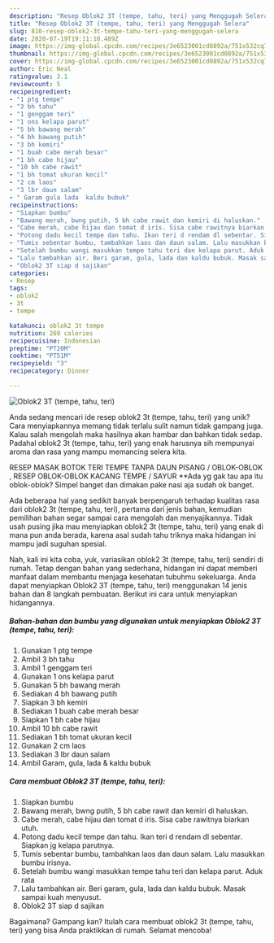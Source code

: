 ```yaml
---
description: "Resep Oblok2 3T (tempe, tahu, teri) yang Menggugah Selera"
title: "Resep Oblok2 3T (tempe, tahu, teri) yang Menggugah Selera"
slug: 810-resep-oblok2-3t-tempe-tahu-teri-yang-menggugah-selera
date: 2020-07-19T19:11:10.489Z
image: https://img-global.cpcdn.com/recipes/3e6523001cd0892a/751x532cq70/oblok2-3t-tempe-tahu-teri-foto-resep-utama.jpg
thumbnail: https://img-global.cpcdn.com/recipes/3e6523001cd0892a/751x532cq70/oblok2-3t-tempe-tahu-teri-foto-resep-utama.jpg
cover: https://img-global.cpcdn.com/recipes/3e6523001cd0892a/751x532cq70/oblok2-3t-tempe-tahu-teri-foto-resep-utama.jpg
author: Eric Neal
ratingvalue: 3.1
reviewcount: 5
recipeingredient:
- "1 ptg tempe"
- "3 bh tahu"
- "1 genggam teri"
- "1 ons kelapa parut"
- "5 bh bawang merah"
- "4 bh bawang putih"
- "3 bh kemiri"
- "1 buah cabe merah besar"
- "1 bh cabe hijau"
- "10 bh cabe rawit"
- "1 bh tomat ukuran kecil"
- "2 cm laos"
- "3 lbr daun salam"
- " Garam gula lada  kaldu bubuk"
recipeinstructions:
- "Siapkan bumbu"
- "Bawang merah, bwng putih, 5 bh cabe rawit dan kemiri di haluskan."
- "Cabe merah, cabe hijau dan tomat d iris. Sisa cabe rawitnya biarkan utuh."
- "Potong dadu kecil tempe dan tahu. Ikan teri d rendam dl sebentar. Siapkan jg kelapa parutnya."
- "Tumis sebentar bumbu, tambahkan laos dan daun salam. Lalu masukkan bumbu irisnya."
- "Setelah bumbu wangi masukkan tempe tahu teri dan kelapa parut. Aduk rata"
- "Lalu tambahkan air. Beri garam, gula, lada dan kaldu bubuk. Masak sampai kuah menyusut."
- "Oblok2 3T siap d sajikan"
categories:
- Resep
tags:
- oblok2
- 3t
- tempe

katakunci: oblok2 3t tempe 
nutrition: 269 calories
recipecuisine: Indonesian
preptime: "PT20M"
cooktime: "PT51M"
recipeyield: "3"
recipecategory: Dinner

---
```



![Oblok2 3T (tempe, tahu, teri)](https://img-global.cpcdn.com/recipes/3e6523001cd0892a/751x532cq70/oblok2-3t-tempe-tahu-teri-foto-resep-utama.jpg)

Anda sedang mencari ide resep oblok2 3t (tempe, tahu, teri) yang unik? Cara menyiapkannya memang tidak terlalu sulit namun tidak gampang juga. Kalau salah mengolah maka hasilnya akan hambar dan bahkan tidak sedap. Padahal oblok2 3t (tempe, tahu, teri) yang enak harusnya sih mempunyai aroma dan rasa yang mampu memancing selera kita.

RESEP MASAK BOTOK TERI TEMPE TANPA DAUN PISANG / OBLOK-OBLOK , RESEP OBLOK-OBLOK KACANG TEMPE / SAYUR **Ada yg gak tau apa itu oblok-oblok? Simpel banget dan dimakan pake nasi aja sudah ok banget.

Ada beberapa hal yang sedikit banyak berpengaruh terhadap kualitas rasa dari oblok2 3t (tempe, tahu, teri), pertama dari jenis bahan, kemudian pemilihan bahan segar sampai cara mengolah dan menyajikannya. Tidak usah pusing jika mau menyiapkan oblok2 3t (tempe, tahu, teri) yang enak di mana pun anda berada, karena asal sudah tahu triknya maka hidangan ini mampu jadi suguhan spesial.


Nah, kali ini kita coba, yuk, variasikan oblok2 3t (tempe, tahu, teri) sendiri di rumah. Tetap dengan bahan yang sederhana, hidangan ini dapat memberi manfaat dalam membantu menjaga kesehatan tubuhmu sekeluarga. Anda dapat menyiapkan Oblok2 3T (tempe, tahu, teri) menggunakan 14 jenis bahan dan 8 langkah pembuatan. Berikut ini cara untuk menyiapkan hidangannya.

<!--inarticleads1-->

##### Bahan-bahan dan bumbu yang digunakan untuk menyiapkan Oblok2 3T (tempe, tahu, teri):

1. Gunakan 1 ptg tempe
1. Ambil 3 bh tahu
1. Ambil 1 genggam teri
1. Gunakan 1 ons kelapa parut
1. Gunakan 5 bh bawang merah
1. Sediakan 4 bh bawang putih
1. Siapkan 3 bh kemiri
1. Sediakan 1 buah cabe merah besar
1. Siapkan 1 bh cabe hijau
1. Ambil 10 bh cabe rawit
1. Sediakan 1 bh tomat ukuran kecil
1. Gunakan 2 cm laos
1. Sediakan 3 lbr daun salam
1. Ambil  Garam, gula, lada &amp; kaldu bubuk




<!--inarticleads2-->

##### Cara membuat Oblok2 3T (tempe, tahu, teri):

1. Siapkan bumbu
1. Bawang merah, bwng putih, 5 bh cabe rawit dan kemiri di haluskan.
1. Cabe merah, cabe hijau dan tomat d iris. Sisa cabe rawitnya biarkan utuh.
1. Potong dadu kecil tempe dan tahu. Ikan teri d rendam dl sebentar. Siapkan jg kelapa parutnya.
1. Tumis sebentar bumbu, tambahkan laos dan daun salam. Lalu masukkan bumbu irisnya.
1. Setelah bumbu wangi masukkan tempe tahu teri dan kelapa parut. Aduk rata
1. Lalu tambahkan air. Beri garam, gula, lada dan kaldu bubuk. Masak sampai kuah menyusut.
1. Oblok2 3T siap d sajikan




Bagaimana? Gampang kan? Itulah cara membuat oblok2 3t (tempe, tahu, teri) yang bisa Anda praktikkan di rumah. Selamat mencoba!
